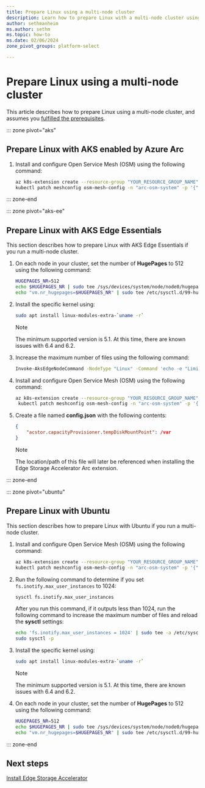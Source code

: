 ```yaml
---
title: Prepare Linux using a multi-node cluster
description: Learn how to prepare Linux with a multi-node cluster using AKS enabled by Azure Arc, Edge Essentials, or Ubuntu.
author: sethmanheim
ms.author: sethm
ms.topic: how-to
ms.date: 02/06/2024
zone_pivot_groups: platform-select

---
```


# Prepare Linux using a multi-node cluster

This article describes how to prepare Linux using a multi-node cluster, and assumes you [fulfilled the prerequisites](prepare-linux.md#prerequisites).

::: zone pivot="aks"
## Prepare Linux with AKS enabled by Azure Arc

1. Install and configure Open Service Mesh (OSM) using the following command:

   ```bash
   az k8s-extension create --resource-group "YOUR_RESOURCE_GROUP_NAME" --cluster-name "YOUR_CLUSTER_NAME" --cluster-type connectedClusters --extension-type Microsoft.openservicemesh --scope cluster --name osm
   kubectl patch meshconfig osm-mesh-config -n "arc-osm-system" -p '{"spec":{"featureFlags":{"enableWASMStats": false }, "traffic":{"outboundPortExclusionList":[443,2379,2380], "inboundPortExclusionList":[443,2379,2380]}}}' --type=merge
   ```

::: zone-end

::: zone pivot="aks-ee"
## Prepare Linux with AKS Edge Essentials

This section describes how to prepare Linux with AKS Edge Essentials if you run a multi-node cluster.

1. On each node in your cluster, set the number of **HugePages** to 512 using the following command:

   ```bash
   HUGEPAGES_NR=512
   echo $HUGEPAGES_NR | sudo tee /sys/devices/system/node/node0/hugepages/hugepages-2048kB/nr_hugepages
   echo "vm.nr_hugepages=$HUGEPAGES_NR" | sudo tee /etc/sysctl.d/99-hugepages.conf
   ```

1. Install the specific kernel using:

   ```bash
   sudo apt install linux-modules-extra-`uname -r`
   ```

   > [!NOTE]
   > The minimum supported version is 5.1. At this time, there are known issues with 6.4 and 6.2.

1. Increase the maximum number of files using the following command:

   ```bash
   Invoke-AksEdgeNodeCommand -NodeType "Linux" -Command 'echo -e "LimitNOFILE=1048576" | sudo tee -a /etc/systemd/system/containerd.service.d/override.conf'
   ```

1. Install and configure Open Service Mesh (OSM) using the following command:

   ```bash
   az k8s-extension create --resource-group "YOUR_RESOURCE_GROUP_NAME" --cluster-name "YOUR_CLUSTER_NAME" --cluster-type connectedClusters --extension-type Microsoft.openservicemesh --scope cluster --name osm
    kubectl patch meshconfig osm-mesh-config -n "arc-osm-system" -p '{"spec":{"featureFlags":{"enableWASMStats": false }, "traffic":{"outboundPortEx
   ```

1. Create a file named **config.json** with the following contents:

   ```json
   {
       "acstor.capacityProvisioner.tempDiskMountPoint": /var
   }
   ```

   > [!NOTE]
   > The location/path of this file will later be referenced when installing the Edge Storage Accelerator Arc extension.

::: zone-end

::: zone pivot="ubuntu"
## Prepare Linux with Ubuntu

This section describes how to prepare Linux with Ubuntu if you run a multi-node cluster.

1. Install and configure Open Service Mesh (OSM) using the following command:

   ```bash
   az k8s-extension create --resource-group "YOUR_RESOURCE_GROUP_NAME" --cluster-name "YOUR_CLUSTER_NAME" --cluster-type connectedClusters --extension-type Microsoft.openservicemesh --scope cluster --name osm
   kubectl patch meshconfig osm-mesh-config -n "arc-osm-system" -p '{"spec":{"featureFlags":{"enableWASMStats": false }, "traffic":{"outboundPortExclusionList":[443,2379,2380], "inboundPortExclusionList":[443,2379,2380]}}}' --type=merge
   ```

1. Run the following command to determine if you set `fs.inotify.max_user_instances` to 1024:

   ```bash
   sysctl fs.inotify.max_user_instances
   ```

   After you run this command, if it outputs less than 1024, run the following command to increase the maximum number of files and reload the **sysctl** settings:

   ```bash
   echo 'fs.inotify.max_user_instances = 1024' | sudo tee -a /etc/sysctl.conf
   sudo sysctl -p
   ```

1. Install the specific kernel using:

   ```bash
   sudo apt install linux-modules-extra-`uname -r`
   ```

   > [!NOTE]
   > The minimum supported version is 5.1. At this time, there are known issues with 6.4 and 6.2.

1. On each node in your cluster, set the number of **HugePages** to 512 using the following command:

   ```bash
   HUGEPAGES_NR=512
   echo $HUGEPAGES_NR | sudo tee /sys/devices/system/node/node0/hugepages/hugepages-2048kB/nr_hugepages
   echo "vm.nr_hugepages=$HUGEPAGES_NR" | sudo tee /etc/sysctl.d/99-hugepages.conf
   ```

::: zone-end

## Next steps

[Install Edge Storage Accelerator](install-edge-storage-accelerator.md)
